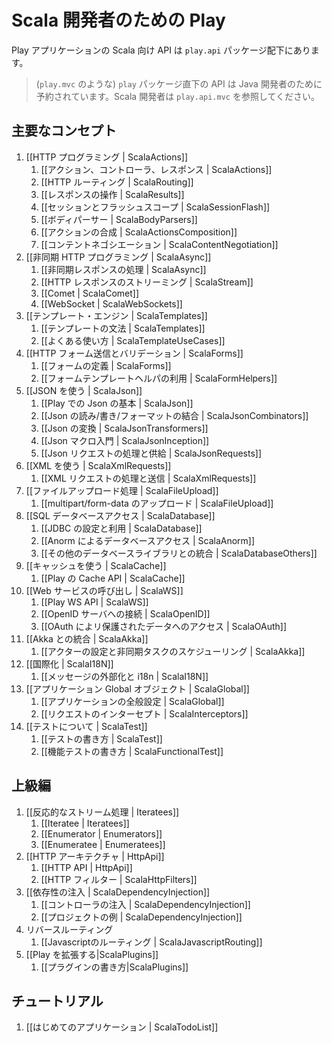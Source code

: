 <!-- translated -->
<!--
# Play for Scala developers
-->
# Scala 開発者のための Play

<!--
The Scala API for Play application developers is available in the `play.api` package. 
-->
Play アプリケーションの Scala 向け API は `play.api` パッケージ配下にあります。

<!--
> The API available directly inside the `play` package (such as `play.mvc`) is reserved for Java developers. As a Scala developer, look at `play.api.mvc`.
-->
> (`play.mvc` のような) `play` パッケージ直下の API は Java 開発者のために予約されています。Scala 開発者は `play.api.mvc` を参照してください。

<!--
## Main concepts
-->
## 主要なコンセプト

<!--
1. [[HTTP programming | ScalaActions]]
    1. [[Actions, Controllers and Results | ScalaActions]]
    1. [[HTTP routing | ScalaRouting]]
    1. [[Manipulating results | ScalaResults]]
    1. [[Session and Flash scopes | ScalaSessionFlash]]
    1. [[Body parsers | ScalaBodyParsers]]
    1. [[Actions composition | ScalaActionsComposition]]
    1. [[Content negotiation | ScalaContentNegotiation]]
1. [[Asynchronous HTTP programming | ScalaAsync]]
    1. [[Handling asynchronous results | ScalaAsync]]
    1. [[Streaming HTTP responses | ScalaStream]]
    1. [[Comet sockets | ScalaComet]]
    1. [[WebSockets | ScalaWebSockets]]
1. [[The template engine | ScalaTemplates]]
    1. [[Templates syntax | ScalaTemplates]]
    1. [[Common use cases | ScalaTemplateUseCases]]
1. [[HTTP form submission and validation | ScalaForms]]
    1. [[Form definitions | ScalaForms]]
    1. [[Using the form template helpers | ScalaFormHelpers]]
1. [[Working with Json | ScalaJson]]
    1. [[Play Json Basics | ScalaJson]]
    1. [[Json Reads/Writes/Format Combinators | ScalaJsonCombinators]]
    1. [[Json Transformers | ScalaJsonTransformers]]
    1. [[Json Macro Inception | ScalaJsonInception]]
    1. [[Handling and serving Json requests | ScalaJsonRequests]]
1. [[Working with XML | ScalaXmlRequests]]
    1. [[Handling and serving XML requests | ScalaXmlRequests]]
1. [[Handling file upload | ScalaFileUpload]]
    1. [[Direct upload and multipart/form-data | ScalaFileUpload]]
1. [[Accessing an SQL database | ScalaDatabase]]
    1. [[Configuring and using JDBC | ScalaDatabase]]
    1. [[Using Anorm to access your database | ScalaAnorm]]
    1. [[Integrating with other database access libraries | ScalaDatabaseOthers]]
1. [[Using the Cache | ScalaCache]]
    1. [[The Play cache API | ScalaCache]]
1. [[Calling WebServices | ScalaWS]]
    1. [[The Play WS API  | ScalaWS]]
    1. [[Connecting to OpenID services | ScalaOpenID]]
    1. [[Accessing resources protected by OAuth | ScalaOAuth]]
1. [[Integrating with Akka | ScalaAkka]]
    1. [[Setting up Actors and scheduling asynchronous tasks | ScalaAkka]]
1. [[Internationalization | ScalaI18N]]
    1. [[Messages externalisation and i18n | ScalaI18N]]
1. [[The application Global object | ScalaGlobal]]
    1. [[Application global settings | ScalaGlobal]]
    1. [[Intercepting requests | ScalaInterceptors]]
1. [[Testing your application | ScalaTest]]
    1. [[Writing tests | ScalaTest]]
    1. [[Writing functional tests | ScalaFunctionalTest]]
-->
1. [[HTTP プログラミング | ScalaActions]]
    1. [[アクション、コントローラ、レスポンス | ScalaActions]]
    1. [[HTTP ルーティング | ScalaRouting]]
    1. [[レスポンスの操作 | ScalaResults]]
    1. [[セッションとフラッシュスコープ | ScalaSessionFlash]]
    1. [[ボディパーサー | ScalaBodyParsers]]
    1. [[アクションの合成 | ScalaActionsComposition]]
    1. [[コンテントネゴシエーション | ScalaContentNegotiation]]
1. [[非同期 HTTP プログラミング | ScalaAsync]]
    1. [[非同期レスポンスの処理 | ScalaAsync]]
    1. [[HTTP レスポンスのストリーミング | ScalaStream]]
    1. [[Comet | ScalaComet]]
    1. [[WebSocket | ScalaWebSockets]]
1. [[テンプレート・エンジン | ScalaTemplates]]
    1. [[テンプレートの文法 | ScalaTemplates]]
    1. [[よくある使い方 | ScalaTemplateUseCases]]
1. [[HTTP フォーム送信とバリデーション | ScalaForms]]
    1. [[フォームの定義 | ScalaForms]]
    1. [[フォームテンプレートヘルパの利用 | ScalaFormHelpers]]
1. [[JSON を使う | ScalaJson]]
    1. [[Play での Json の基本 | ScalaJson]]
    1. [[Json の読み/書き/フォーマットの結合 | ScalaJsonCombinators]]
    1. [[Json の変換 | ScalaJsonTransformers]]
    1. [[Json マクロ入門 | ScalaJsonInception]]
    1. [[Json リクエストの処理と供給 | ScalaJsonRequests]]
1. [[XML を使う | ScalaXmlRequests]]
    1. [[XML リクエストの処理と送信 | ScalaXmlRequests]]
1. [[ファイルアップロード処理 | ScalaFileUpload]]
    1. [[multipart/form-data のアップロード | ScalaFileUpload]]
1. [[SQL データベースアクセス | ScalaDatabase]]
    1. [[JDBC の設定と利用 | ScalaDatabase]]
    1. [[Anorm によるデータベースアクセス | ScalaAnorm]]
    1. [[その他のデータベースライブラリとの統合 | ScalaDatabaseOthers]]
1. [[キャッシュを使う | ScalaCache]]
    1. [[Play の Cache API | ScalaCache]]
1. [[Web サービスの呼び出し | ScalaWS]]
    1. [[Play WS API | ScalaWS]]
    1. [[OpenID サーバへの接続 | ScalaOpenID]]
    1. [[OAuth によリ保護されたデータへのアクセス | ScalaOAuth]]
1. [[Akka との統合 | ScalaAkka]]
    1. [[アクターの設定と非同期タスクのスケジューリング | ScalaAkka]]
1. [[国際化 | ScalaI18N]]
    1. [[メッセージの外部化と i18n | ScalaI18N]]
1. [[アプリケーション Global オブジェクト | ScalaGlobal]]
    1. [[アプリケーションの全般設定 | ScalaGlobal]]
    1. [[リクエストのインターセプト | ScalaInterceptors]]
1. [[テストについて | ScalaTest]]
    1. [[テストの書き方 | ScalaTest]]
    1. [[機能テストの書き方 | ScalaFunctionalTest]]
    
<!--
## Advanced topics
-->
## 上級編

<!--
1. [[Handling data streams reactively | Iteratees]]
    1. [[Iteratees | Iteratees]]
    1. [[Enumerators | Enumerators]]
    1. [[Enumeratees | Enumeratees]]
1. [[HTTP Architecture | HttpApi]]
    1. [[HTTP API | HttpApi]]
    1. [[HTTP Filters | ScalaHttpFilters]]
1. [[Dependency Injection | ScalaDependencyInjection]]
    1. [[Controller Injection | ScalaDependencyInjection]]
    1. [[Example Projects | ScalaDependencyInjection]]
1. [[Reverse routing | ScalaJavascriptRouting]]
    1. [[Javascript Routing | ScalaJavascriptRouting]]
1. [[Extending Play|ScalaPlugins]]
    1. [[Writing Plugins|ScalaPlugins]]
-->
1. [[反応的なストリーム処理 | Iteratees]]
    1. [[Iteratee | Iteratees]]
    1. [[Enumerator | Enumerators]]
    1. [[Enumeratee | Enumeratees]]
1. [[HTTP アーキテクチャ | HttpApi]]
    1. [[HTTP API | HttpApi]]
    1. [[HTTP フィルター | ScalaHttpFilters]]
1. [[依存性の注入 | ScalaDependencyInjection]]
    1. [[コントローラの注入 | ScalaDependencyInjection]]
    1. [[プロジェクトの例 | ScalaDependencyInjection]]
1. リバースルーティング
    1. [[Javascriptのルーティング | ScalaJavascriptRouting]]
1. [[Play を拡張する|ScalaPlugins]]
    1. [[プラグインの書き方|ScalaPlugins]]

<!--
## Tutorials
-->
## チュートリアル

<!--
1. [[Your first application | ScalaTodoList]]
-->
1. [[はじめてのアプリケーション | ScalaTodoList]]
